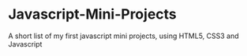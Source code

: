 # Javascript-Mini-Projects
A short list of my first javascript mini projects, using HTML5, CSS3 and Javascript
